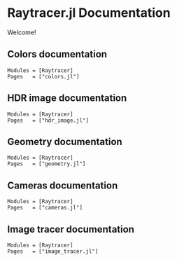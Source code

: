 # Raytracer.jl Documentation

Welcome!

## Colors documentation

```@autodocs
Modules = [Raytracer]
Pages   = ["colors.jl"]
```

## HDR image documentation

```@autodocs
Modules = [Raytracer]
Pages   = ["hdr_image.jl"]
```

## Geometry documentation

```@autodocs
Modules = [Raytracer]
Pages   = ["geometry.jl"]
```

## Cameras documentation

```@autodocs
Modules = [Raytracer]
Pages   = ["cameras.jl"]
```

## Image tracer documentation

```@autodocs
Modules = [Raytracer]
Pages   = ["image_tracer.jl"]
```
